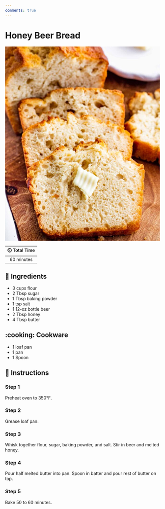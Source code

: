 ```yaml
---
comments: true
---
```

# Honey Beer Bread

![Honey Beer Bread](../assets/images/honey-beer-bread.jpg)

| :timer_clock: Total Time |
|:-----------------------: |
| 60 minutes |

## :salt: Ingredients

- 3 cups flour
- 2 Tbsp sugar
- 1 Tbsp baking powder
- 1 tsp salt
- 1 12-oz bottle beer
- 2 Tbsp honey
- 4 Tbsp butter

## :cooking: Cookware

- 1 loaf pan
- 1 pan
- 1 Spoon

## :pencil: Instructions

### Step 1

Preheat oven to 350°F.

### Step 2

Grease loaf pan.

### Step 3

Whisk together flour, sugar, baking powder, and salt. Stir in beer and melted honey.

### Step 4

Pour half melted butter into pan. Spoon in batter and pour rest of butter on top.

### Step 5

Bake 50 to 60 minutes.
